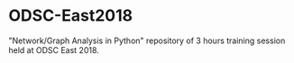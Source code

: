# ODSC-East2018
"Network/Graph Analysis in Python" repository of 3 hours training session held at ODSC East 2018.
